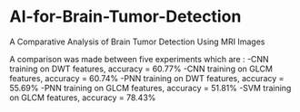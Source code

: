 # AI-for-Brain-Tumor-Detection
A Comparative Analysis of Brain Tumor Detection Using MRI Images

A comparison was made between five experiments which are :
-CNN training on DWT features, accuracy = 60.77%
-CNN training on GLCM features, accuracy = 60.74%
-PNN training on DWT features, accuracy = 55.69%
-PNN training on GLCM features, accuracy = 51.81%
-SVM training on GLCM features, accuracy = 78.43%

